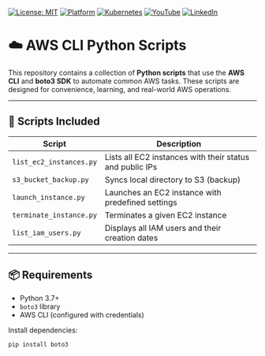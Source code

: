[![License: MIT](https://img.shields.io/badge/License-MIT-blue.svg)](LICENSE)
[![Platform](https://img.shields.io/badge/platform-Ubuntu%2022.04%2B-lightgrey)](#)
[![Kubernetes](https://img.shields.io/badge/Kubernetes-MicroK8s%20%7C%20kubeadm-blue)](#)
[![YouTube](https://img.shields.io/badge/YouTube-TechShorts-red)](https://www.youtube.com/@techshorts-p3z)
[![LinkedIn](https://img.shields.io/badge/LinkedIn-Adari%20Bain-blue)](https://www.linkedin.com/in/adari-bain-298924152/)

# ☁️ AWS CLI Python Scripts

This repository contains a collection of **Python scripts** that use the **AWS CLI** and **boto3 SDK** to automate common AWS tasks. These scripts are designed for convenience, learning, and real-world AWS operations.

---

## 📂 Scripts Included

| Script | Description |
|--------|-------------|
| `list_ec2_instances.py` | Lists all EC2 instances with their status and public IPs |
| `s3_bucket_backup.py`   | Syncs local directory to S3 (backup) |
| `launch_instance.py`    | Launches an EC2 instance with predefined settings |
| `terminate_instance.py` | Terminates a given EC2 instance |
| `list_iam_users.py`     | Displays all IAM users and their creation dates |

---

## 📦 Requirements

- Python 3.7+
- `boto3` library
- AWS CLI (configured with credentials)

Install dependencies:
```bash
pip install boto3
